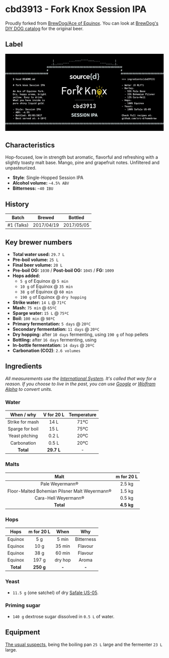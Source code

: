 # cbd3913 - Fork Knox Session IPA

Proudly forked from [BrewDog/Ace of Equinox](https://untappd.com/b/brewdog-ace-of-equinox/1814200). You can look at [BrewDog's DIY DOG catalog](https://www.brewdog.com/diydog) for the original beer.

## Label

![cbd3913 - fork knox IPA Label](fork-knox-session-ipa.png)

## Characteristics

Hop-focused, low in strength but aromatic, flavorful and refreshing with a slightly toasty malt base. Mango, pine and grapefruit notes. Unfiltered and unpasteurized.
- **Style**: Single-Hopped Session IPA
- **Alcohol volume:** `~4.5% ABV`
- **Bitterness:** `~40 IBU`

## History

| Batch         | Brewed     | Bottled      |
|---------------|------------|--------------|
| #1 (Talks)    | 2017/04/19 | 2017/05/05   |

## Key brewer numbers

- **Total water used:** `29.7 L`
- **Pre-boil volume:** `25 L`
- **Final beer volume:** `20 L`
- **Pre-boil OG:** `1030` / **Post-boil OG:** `1045` / **FG:** `1009`
- **Hops added:**
  - `5 g` of Equinox @ `5 min`
  - `10 g` of Equinox @ `35 min`
  - `38 g` of Equinox @ `60 min`
  - `190 g` of Equinox @ `dry hopping`
- **Strike water:** `14 L` @ `71ºC`
- **Mash:** `75 min` @ `65ºC`
- **Sparge water:** `15 L` @ `75ºC`
- **Boil:** `100 min` @ `98ºC`
- **Primary fermentation:** `5 days` @ `20ºC`
- **Secondary fermentation:** `11 days` @ `20ºC`
- **Dry hopping:** after `10 days` fermenting, using `190 g` of hop pellets
- **Bottling:** after `16 days` fermenting, using
- **In-bottle fermentation:** `14 days` @ `20ºC`
- **Carbonation (CO2)**: `2.6 volumes`

## Ingredients

*All measurements use the [International System](https://en.wikipedia.org/wiki/International_System_of_Units). It's called that way for a reason. If you choose to live in the past, you can use [Google](https://www.google.com/search?q=kg+in+lbs) or [Wolfram Alpha](https://www.wolframalpha.com/input/?i=kg+in+lbs) to convert units.*

### Water

| When / why      | V for 20 L  | Temperature |
|:---------------:|:-----------:|:-----------:|
| Strike for mash |     14 L    |        71ºC |
| Sparge for boil |     15 L    |        75ºC |
| Yeast pitching  |    0.2 L    |        20ºC |
| Carbonation     |    0.5 L    |        20ºC |
| **Total**       | **29.7 L**  |          -  |

### Malts

| Malt                                          |  m for 20 L   |
|:---------------------------------------------:|:-------------:|
| Pale Weyermann®                               |      2.5 kg   |
| Floor-Malted Bohemian Pilsner Malt Weyermann® |      1.5 kg   |
| Cara-Hell Weyermann®                          |      0.5 kg   |
| **Total**                                     |    **4.5 kg** |

### Hops

| Hops      | m for 20 L |    When | Why         |
|:---------:|:----------:|:-------:|:-----------:|
| Equinox   |     5 g    |   5 min | Bitterness  |
| Equinox   |    10 g    |  35 min | Flavour     |
| Equinox   |    38 g    |  60 min | Flavour     |
| Equinox   |   197 g    | dry hop | Aroma       |
| **Total** | **250 g**  |   **-** | **-**       |

### Yeast

- `11.5 g` (one satchel) of dry [Safale US-05](http://www.murphyandson.co.uk/Datasheets/Yeast%20-%20Safale%20S-05%20Yeast.pdf).

### Priming sugar

- `140 g` dextrose sugar dissolved in `0.5 L` of water.

## Equipment

[The usual suspects](http://howtobrew.com/book/equipment-descriptions), being the boiling pan `25 L` large and the fermenter `23 L` large.
